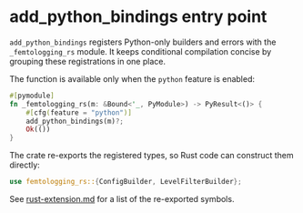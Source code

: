 # add_python_bindings entry point

`add_python_bindings` registers Python-only builders and errors with the
`_femtologging_rs` module. It keeps conditional compilation concise by grouping
these registrations in one place.

The function is available only when the `python` feature is enabled:

```rust
#[pymodule]
fn _femtologging_rs(m: &Bound<'_, PyModule>) -> PyResult<()> {
    #[cfg(feature = "python")]
    add_python_bindings(m)?;
    Ok(())
}
```

The crate re-exports the registered types, so Rust code can construct them
directly:

```rust
use femtologging_rs::{ConfigBuilder, LevelFilterBuilder};
```

See [rust-extension.md](./rust-extension.md#public-api-re-exports) for a list
of the re-exported symbols.
